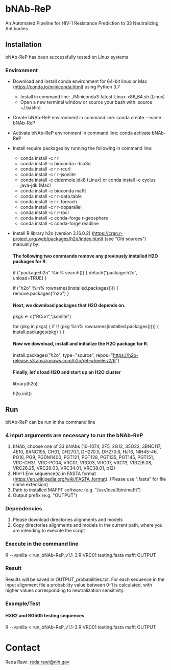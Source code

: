 # bNAb-ReP
An Automated Pipeline for HIV-1 Resistance Prediction to 33 Neutralizing Antibodies

## Installation

bNAb-ReP has been successfully tested on Linux systems


### Environment
- Download and install conda environment for 64-bit linux or Mac (https://conda.io/miniconda.html) using Python 3.7
  - Install in command line: ./Miniconda3-latest-Linux-x86_64.sh (Linux)
  - Open a new terminal window or source your bash with: source ~/.bashrc
- Create bNAb-ReP environment in command line: conda create --name bNAb-ReP
- Activate bNAb-ReP environment in command line: conda activate bNAb-ReP
- Install require packages by running the following in command line:
  - conda install -c r r
  - conda install -c bioconda r-bio3d
  - conda install -c r r-rcurl
  - conda install -c r r-jsonlite
  - conda install -c cidermole jdk8 (Linux) or conda install -c cyclus java-jdk (Mac)
  - conda install -c bioconda mafft
  - conda install -c r r-data.table
  - conda install -c r r-foreach
  - conda install -c r r-doparallel 
  - conda install -c r r-rocr
  - conda install -c conda-forge r-geosphere
  - conda install -c conda-forge readline
- Install R library h2o (version 3.16.0.2) (https://cran.r-project.org/web/packages/h2o/index.html) (see "Old sources") manually by:
  #### The following two commands remove any previously installed H2O packages for R.
  if ("package:h2o" %in% search()) { detach("package:h2o", unload=TRUE) }

  if ("h2o" %in% rownames(installed.packages())) { remove.packages("h2o") }
  #### Next, we download packages that H2O depends on.
  pkgs <- c("RCurl","jsonlite")

  for (pkg in pkgs) {
  if (! (pkg %in% rownames(installed.packages()))) { install.packages(pkg) }
  }

  #### Now we download, install and initialize the H2O package for R.
  install.packages("h2o", type="source", repos="https://h2o-release.s3.amazonaws.com/h2o/rel-wheeler/2/R")

  #### Finally, let's load H2O and start up an H2O cluster
  library(h2o)

  h2o.init()

## Run 
bNAb-ReP can be run in the command line

### 4 input arguments are necessary to run the bNAb-ReP
  1.  bNAb, choose one of 33 bNAbs (10-1074, 2F5, 2G12, 35O22, 3BNC117, 4E10, 8ANC195, CH01, DH270.1, DH270.5, DH270.6, HJ16, NIH45-46, PG16, PG9, PGDM1400, PGT121, PGT128, PGT135,   PGT145, PGT151, VRC-CH31, VRC-PG04, VRC01, VRC03, VRC07, VRC13, VRC26.08, VRC26.25, VRC29.03, VRC34.01, VRC38.01, b12)
  2.  HIV-1 Env sequence(s) in FASTA format (https://en.wikipedia.org/wiki/FASTA_format).
      (Please use ".fasta" for file name extension)
  3.  Path to installed MAFFT software (e.g. "/usr/local/bin/mafft")
  4.  Output prefix (e.g. "OUTPUT")

### Dependencies
  1. Please download directories alignments and models
  2. Copy directories alignments and models in the current path, where you are intending to execute the script

### Execute in the command line
R --vanilla < run_bNAb-ReP_v1.1-3.R VRC01 testing.fasta mafft OUTPUT

### Result
Results will be saved in OUTPUT_probabilities.txt. For each sequence in the input alignment file a probability value between 0-1 is calculated, with higher values corresponding to neutralization sensitivity.



### Example/Test

#### HXB2 and BG505 testing sequences
R --vanilla < run_bNAb-ReP_v1.1-3.R VRC01 testing.fasta mafft OUTPUT

# Contact
Reda Rawi: reda.rawi@nih.gov
